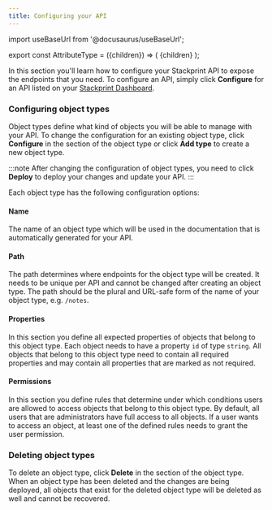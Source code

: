 ```yaml
---
title: Configuring your API
---
```


import useBaseUrl from '@docusaurus/useBaseUrl';

export const AttributeType = ({children}) => (
<span className="attribute-type">
{children}
</span>
);

In this section you'll learn how to configure your Stackprint API to expose the endpoints that you need. To configure an API, simply click **Configure** for an API listed on your [Stackprint Dashboard](https://console.stackprint.io).

### Configuring object types

Object types define what kind of objects you will be able to manage with your API. To change the configuration for an existing object type, click **Configure** in the section of the  object type or click **Add type** to create a new object type.

:::note
After changing the configuration of object types, you need to click **Deploy** to deploy your changes and update your API.
:::

Each object type has the following configuration options:

#### Name
The name of an object type which will be used in the documentation that is automatically generated for your API.

#### Path
The path determines where endpoints for the object type will be created. It needs to be unique per API and cannot be changed after creating an object type. The path should be the plural and URL-safe form of the name of your object type, e.g. `/notes`.


#### Properties
In this section you define all expected properties of objects that belong to this object type. Each object needs to have a property `id` of type `string`. All objects that belong to this object type need to contain all required properties and may contain all properties that are marked as not required.

#### Permissions
In this section you define rules that determine under which conditions users are allowed to access objects that belong to this object type. By default, all users that are administrators have full access to all objects. If a user wants to access an object, at least one of the defined rules needs to grant the user permission.


### Deleting object types
To delete an object type, click **Delete** in the section of the object type. When an object type has been deleted and the changes are being deployed, all objects that exist for the deleted object type will be deleted as well and cannot be recovered.
